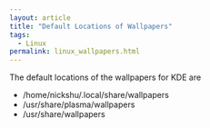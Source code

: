 ```yaml
---
layout: article
title: "Default Locations of Wallpapers"
tags:
  - Linux
permalink: linux_wallpapers.html
---
```


The default locations of the wallpapers for KDE are
- /home/nickshu/.local/share/wallpapers
- /usr/share/plasma/wallpapers
- /usr/share/wallpapers
